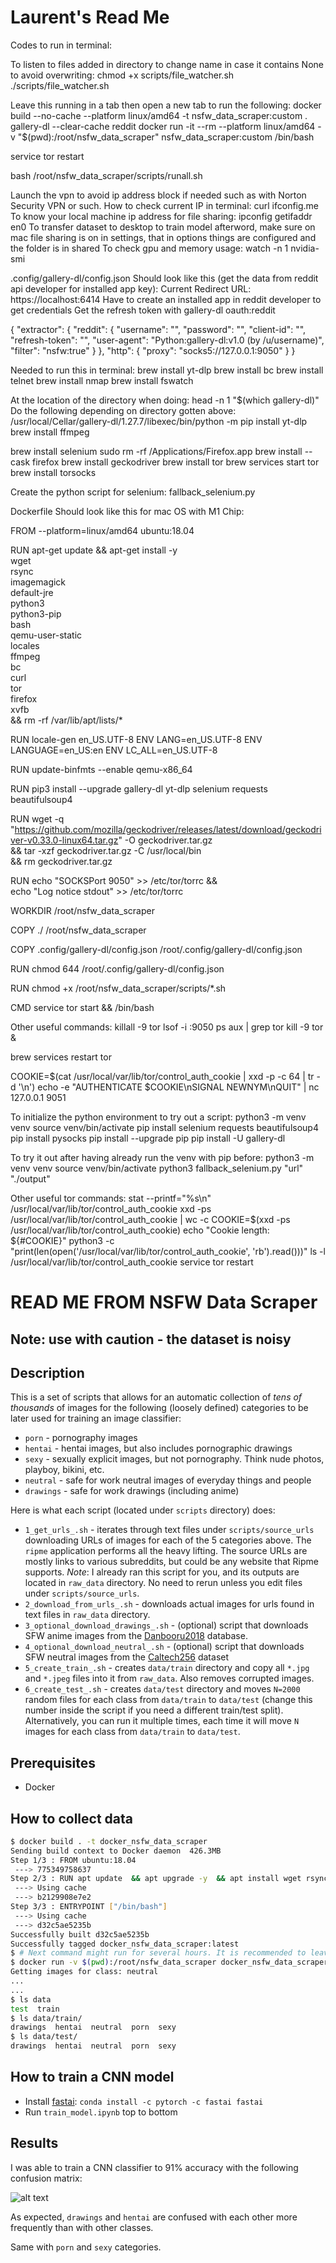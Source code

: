 # Laurent's Read Me

Codes to run in terminal:

To listen to files added in directory to change name in case it contains None to avoid overwriting:
chmod +x scripts/file_watcher.sh
./scripts/file_watcher.sh

Leave this running in a tab then open a new tab to run the following:
docker build --no-cache --platform linux/amd64 -t nsfw_data_scraper:custom .
gallery-dl --clear-cache reddit
docker run -it --rm --platform linux/amd64 -v "$(pwd):/root/nsfw_data_scraper" nsfw_data_scraper:custom /bin/bash

service tor restart

bash /root/nsfw_data_scraper/scripts/runall.sh





Launch the vpn to avoid ip address block if needed such as with Norton Security VPN or such. How to check current IP in terminal:
curl ifconfig.me
To know your local machine ip address for file sharing:
ipconfig getifaddr en0
To transfer dataset to desktop to train model afterword, make sure on mac file sharing is on in settings, that in options things are configured and the folder is in shared
To check gpu and memory usage:
watch -n 1 nvidia-smi


.config/gallery-dl/config.json
Should look like this (get the data from reddit api developer for installed app key):
Current Redirect URL: https://localhost:6414
Have to create an installed app in reddit developer to get credentials
Get the refresh token with gallery-dl oauth:reddit

{
  "extractor": {
    "reddit": {
      "username": "",
      "password": "",
      "client-id": "",
      "refresh-token": "",
      "user-agent": "Python:gallery-dl:v1.0 (by /u/username)",
      "filter": "nsfw:true"
    }
  },
  "http": {
    "proxy": "socks5://127.0.0.1:9050"
  }
}


Needed to run this in terminal:
brew install yt-dlp
brew install bc
brew install telnet
brew install nmap
brew install fswatch

At the location of the directory when doing: head -n 1 "$(which gallery-dl)"
Do the following depending on directory gotten above: /usr/local/Cellar/gallery-dl/1.27.7/libexec/bin/python -m pip install yt-dlp
brew install ffmpeg

brew install selenium
sudo rm -rf /Applications/Firefox.app
brew install --cask firefox
brew install geckodriver
brew install tor
brew services start tor
brew install torsocks


Create the python script for selenium: fallback_selenium.py



Dockerfile 
Should look like this for mac OS with M1 Chip:

FROM --platform=linux/amd64 ubuntu:18.04

RUN apt-get update && apt-get install -y \
    wget \
    rsync \
    imagemagick \
    default-jre \
    python3 \
    python3-pip \
    bash \
    qemu-user-static \
    locales \
    ffmpeg \
    bc \
    curl \
    tor \
    firefox \
    xvfb \
    && rm -rf /var/lib/apt/lists/*

RUN locale-gen en_US.UTF-8
ENV LANG=en_US.UTF-8
ENV LANGUAGE=en_US:en
ENV LC_ALL=en_US.UTF-8

RUN update-binfmts --enable qemu-x86_64

RUN pip3 install --upgrade gallery-dl yt-dlp selenium requests beautifulsoup4

RUN wget -q "https://github.com/mozilla/geckodriver/releases/latest/download/geckodriver-v0.33.0-linux64.tar.gz" -O geckodriver.tar.gz \
    && tar -xzf geckodriver.tar.gz -C /usr/local/bin \
    && rm geckodriver.tar.gz

RUN echo "SOCKSPort 9050" >> /etc/tor/torrc && \
    echo "Log notice stdout" >> /etc/tor/torrc

WORKDIR /root/nsfw_data_scraper

COPY ./ /root/nsfw_data_scraper

COPY .config/gallery-dl/config.json /root/.config/gallery-dl/config.json

RUN chmod 644 /root/.config/gallery-dl/config.json

RUN chmod +x /root/nsfw_data_scraper/scripts/*.sh

CMD service tor start && /bin/bash



Other useful commands:
killall -9 tor
lsof -i :9050
ps aux | grep tor
kill -9 <PID>
tor &

brew services restart tor


COOKIE=$(cat /usr/local/var/lib/tor/control_auth_cookie | xxd -p -c 64 | tr -d '\n')
echo -e "AUTHENTICATE $COOKIE\nSIGNAL NEWNYM\nQUIT" | nc 127.0.0.1 9051

To initialize the python environment to try out a script:
python3 -m venv venv
source venv/bin/activate
pip install selenium requests beautifulsoup4
pip install pysocks
pip install --upgrade pip
pip install -U gallery-dl

To try it out after having already run the venv with pip before:
python3 -m venv venv
source venv/bin/activate
python3 fallback_selenium.py "url" "./output"

Other useful tor commands:
stat --printf="%s\n" /usr/local/var/lib/tor/control_auth_cookie
xxd -ps /usr/local/var/lib/tor/control_auth_cookie | wc -c
COOKIE=$(xxd -ps /usr/local/var/lib/tor/control_auth_cookie)
echo "Cookie length: ${#COOKIE}"
python3 -c "print(len(open('/usr/local/var/lib/tor/control_auth_cookie', 'rb').read()))"
ls -l /usr/local/var/lib/tor/control_auth_cookie
service tor restart





# READ ME FROM NSFW Data Scraper

## Note: use with caution - the dataset is noisy

## Description

This is a set of scripts that allows for an automatic collection of _tens of thousands_ of images for the following (loosely defined) categories to be later used for training an image classifier:
- `porn` - pornography images
- `hentai` - hentai images, but also includes pornographic drawings
- `sexy` - sexually explicit images, but not pornography. Think nude photos, playboy, bikini, etc.
- `neutral` - safe for work neutral images of everyday things and people
- `drawings` - safe for work drawings (including anime)

Here is what each script (located under `scripts` directory) does:
- `1_get_urls_.sh` - iterates through text files under `scripts/source_urls` downloading URLs of images for each of the 5 categories above. The `ripme` application performs all the heavy lifting. The source URLs are mostly links to various subreddits, but could be any website that Ripme supports.
*Note*: I already ran this script for you, and its outputs are located in `raw_data` directory. No need to rerun unless you edit files under `scripts/source_urls`.
- `2_download_from_urls_.sh` - downloads actual images for urls found in text files in `raw_data` directory.
- `3_optional_download_drawings_.sh` - (optional) script that downloads SFW anime images from the [Danbooru2018](https://www.gwern.net/Danbooru2018) database.
- `4_optional_download_neutral_.sh` - (optional) script that downloads SFW neutral images from the [Caltech256](http://www.vision.caltech.edu/Image_Datasets/Caltech256/) dataset
- `5_create_train_.sh` - creates `data/train` directory and copy all `*.jpg` and `*.jpeg` files into it from `raw_data`. Also removes corrupted images.
- `6_create_test_.sh` - creates `data/test` directory and moves `N=2000` random files for each class from `data/train` to `data/test` (change this number inside the script if you need a different train/test split). Alternatively, you can run it multiple times, each time it will move `N` images for each class from `data/train` to `data/test`.

## Prerequisites

- Docker

## How to collect data

```bash
$ docker build . -t docker_nsfw_data_scraper
Sending build context to Docker daemon  426.3MB
Step 1/3 : FROM ubuntu:18.04
 ---> 775349758637
Step 2/3 : RUN apt update  && apt upgrade -y  && apt install wget rsync imagemagick default-jre -y
 ---> Using cache
 ---> b2129908e7e2
Step 3/3 : ENTRYPOINT ["/bin/bash"]
 ---> Using cache
 ---> d32c5ae5235b
Successfully built d32c5ae5235b
Successfully tagged docker_nsfw_data_scraper:latest
$ # Next command might run for several hours. It is recommended to leave it overnight
$ docker run -v $(pwd):/root/nsfw_data_scraper docker_nsfw_data_scraper scripts/runall.sh
Getting images for class: neutral
...
...
$ ls data
test  train
$ ls data/train/
drawings  hentai  neutral  porn  sexy
$ ls data/test/
drawings  hentai  neutral  porn  sexy
```

## How to train a CNN model
- Install [fastai](https://github.com/fastai/fastai): `conda install -c pytorch -c fastai fastai`
- Run `train_model.ipynb` top to bottom

## Results

I was able to train a CNN classifier to 91% accuracy with the following confusion matrix:

![alt text](confusion_matrix.png)

As expected,  `drawings` and `hentai` are confused with each other more frequently than with other classes.

Same with `porn` and `sexy` categories.

